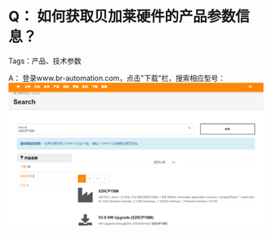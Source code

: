 # Q： 如何获取贝加莱硬件的产品参数信息？
Tags：产品、技术参数

A：
	登录www.br-automation.com，点击"下载"栏，搜索相应型号：
![Img](./FILES/006如何获取贝加莱硬件的产品参数信息？.md/img-20220528163933.png)
